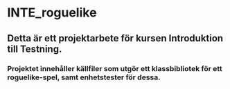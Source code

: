 # INTE_roguelike
## Detta är ett projektarbete för kursen Introduktion till Testning.
### Projektet innehåller källfiler som utgör ett klassbibliotek för ett roguelike-spel, samt enhetstester för dessa.
